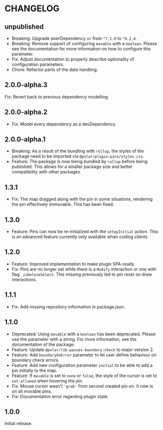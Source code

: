 # CHANGELOG

## unpublished

- Breaking: Upgrade peerDependency `ol` from `^7.1.0` to `^9.2.4`.
- Breaking: Remove support of configuring `movable` with a `boolean`. Please see the documentation for more information on how to configure this parameter.
- Fix: Adjust documentation to properly describe optionality of configuration parameters.
- Chore: Refactor parts of the data handling.

## 2.0.0-alpha.3

Fix: Revert back to previous dependency modelling.

## 2.0.0-alpha.2

- Fix: Model every dependency as a devDependency.

## 2.0.0-alpha.1

- Breaking: As a result of the bundling with `rollup`, the styles of the package need to be imported via `@polar/plugin-pins/styles.css`.
- Feature: The package is now being bundled by `rollup` before being published. This allows for a smaller package size and better compatibility with other packages.

## 1.3.1

- Fix: The map dragged along with the pin in some situations, rendering the pin effectively immovable. This has been fixed.

## 1.3.0

- Feature: Pins can now be re-initialized with the `setupInitial` action. This is an advanced feature currently only available when coding clients.

## 1.2.0

- Feature: Improved implementation to make plugin SPA-ready.
- Fix: Pins are no longer set while there is a `Modify` interaction or one with flag `_isDeleteSelect`. This missing previously led to pin reset on draw interactions.

## 1.1.1

- Fix: Add missing repository information in package.json.

## 1.1.0

- Deprecated: Using `movable` with a `boolean` has been deprecated. Please use the parameter with a string. For more information, see the documentation of the package.
- Feature: Update `@polar/lib-passes-boundary-check` to major version 2.
- Feature: Add `boundaryOnError` parameter to let user define behaviour on boundary check errors.
- Feature: Add new configuration parameter `initial` to be able to add a pin initially to the map.
- Feature: If `movable` is set to `none` or `false`, the style of the cursor is set to `not-allowed` when hovering the pin.
- Fix: Mouse cursor wasn't `'grab'` from second created pin on. It now is on all movable pins.
- Fix: Documentation error regarding plugin state.

## 1.0.0

Initial release.
